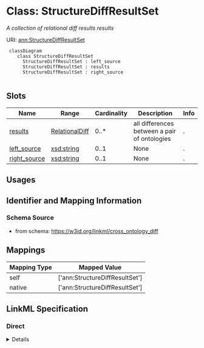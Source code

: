 # Class: StructureDiffResultSet
_A collection of relational diff results results_





URI: [ann:StructureDiffResultSet](https://w3id.org/linkml/text_annotator/StructureDiffResultSet)




```{mermaid}
 classDiagram
    class StructureDiffResultSet
      StructureDiffResultSet : left_source
      StructureDiffResultSet : results
      StructureDiffResultSet : right_source
      
```




<!-- no inheritance hierarchy -->


## Slots

| Name | Range | Cardinality | Description  | Info |
| ---  | --- | --- | --- | --- |
| [results](results.md) | [RelationalDiff](RelationalDiff.md) | 0..* | all differences between a pair of ontologies  | . |
| [left_source](left_source.md) | [xsd:string](http://www.w3.org/2001/XMLSchema#string) | 0..1 | None  | . |
| [right_source](right_source.md) | [xsd:string](http://www.w3.org/2001/XMLSchema#string) | 0..1 | None  | . |


## Usages



## Identifier and Mapping Information







### Schema Source


* from schema: https://w3id.org/linkml/cross_ontology_diff







## Mappings

| Mapping Type | Mapped Value |
| ---  | ---  |
| self | ['ann:StructureDiffResultSet'] |
| native | ['ann:StructureDiffResultSet'] |


## LinkML Specification

<!-- TODO: investigate https://stackoverflow.com/questions/37606292/how-to-create-tabbed-code-blocks-in-mkdocs-or-sphinx -->

### Direct

<details>
```yaml
name: StructureDiffResultSet
description: A collection of relational diff results results
from_schema: https://w3id.org/linkml/cross_ontology_diff
attributes:
  results:
    name: results
    description: all differences between a pair of ontologies
    from_schema: https://w3id.org/linkml/cross_ontology_diff
    multivalued: true
    range: RelationalDiff
    inlined: true
  left_source:
    name: left_source
    from_schema: https://w3id.org/linkml/cross_ontology_diff
  right_source:
    name: right_source
    from_schema: https://w3id.org/linkml/cross_ontology_diff

```
</details>

### Induced

<details>
```yaml
name: StructureDiffResultSet
description: A collection of relational diff results results
from_schema: https://w3id.org/linkml/cross_ontology_diff
attributes:
  results:
    name: results
    description: all differences between a pair of ontologies
    from_schema: https://w3id.org/linkml/cross_ontology_diff
    multivalued: true
    alias: results
    owner: StructureDiffResultSet
    range: RelationalDiff
    inlined: true
  left_source:
    name: left_source
    from_schema: https://w3id.org/linkml/cross_ontology_diff
    alias: left_source
    owner: StructureDiffResultSet
    range: string
  right_source:
    name: right_source
    from_schema: https://w3id.org/linkml/cross_ontology_diff
    alias: right_source
    owner: StructureDiffResultSet
    range: string

```
</details>